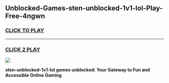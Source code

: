 
## Unblocked-Games-sten-unblocked-1v1-lol-Play-Free-4ngwn
<h3>
<a href="https://premium76.site?title=sten-unblocked-1v1-lol&ref=23A">CLICK TO PLAY</a></h3>
<hr>

<h3>
<a href="https://premium76.site?title=sten-unblocked-1v1-lol&ref=23A">CLICK 2 PLAY</a>
  
</h3>

<a href="https://premium76.site?title=sten-unblocked-1v1-lol&ref=23A"><img src="https://clearcache.store/games.png"></a>


**sten-unblocked-1v1-lol games unblocked: Your Gateway to Fun and Accessible Online Gaming**
